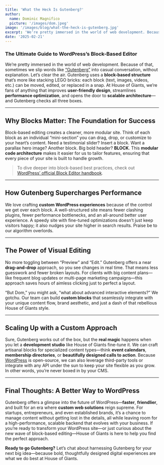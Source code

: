 ```yaml
---
title: 'What the Heck Is Gutenberg?'
author:
  name: Dominic Magnifico
  picture: '/images/dom.jpeg'
image: '/images/blog/what-the-heck-is-gutenberg.jpg'
excerpt: 'We’re pretty immersed in the world of web development. Because of that, sometimes we slip words like [“Gutenberg”](https://wordpress.org/documentation/article/wordpress-editor/) into casual conversation, without explanation. Let’s clear the air. Gutenberg uses a **block-based structure** that’s more like stacking LEGO bricks: each block (text, images, videos, etc.) can be moved, edited, or replaced in a snap. At House of Giants, we’re fans of anything that improves **user-friendly design**, streamlines **performance optimization**, and opens the door to **scalable architecture**—and Gutenberg checks all three boxes.'
date: '2025-02-21'
---
```


### The Ultimate Guide to WordPress’s Block-Based Editor

We’re pretty immersed in the world of web development. Because of that, sometimes we slip words like [“Gutenberg”](https://wordpress.org/documentation/article/wordpress-editor/) into casual conversation, without explanation. Let’s clear the air. Gutenberg uses a **block-based structure** that’s more like stacking LEGO bricks: each block (text, images, videos, etc.) can be moved, edited, or replaced in a snap. At House of Giants, we’re fans of anything that improves **user-friendly design**, streamlines **performance optimization**, and opens the door to **scalable architecture**—and Gutenberg checks all three boxes.

---

## Why Blocks Matter: The Foundation for Success

Block-based editing creates a cleaner, more modular site. Think of each block as an individual “mini-section” you can drag, drop, or customize to your heart’s content. Need a testimonial slider? Insert a block. Want a parallax hero image? Another block. Big bold header? **BLOCK**. This **modular code architecture** makes it easier for us to tailor features, ensuring that every piece of your site is built to handle growth.

> To dive deeper into block-based best practices, check out [WordPress’ official Block Editor handbook](https://developer.wordpress.org/block-editor/).

---

## How Gutenberg Supercharges Performance

We love crafting **custom WordPress experiences** because of the control we get over each block. A well-structured site means fewer clashing plugins, fewer performance bottlenecks, and an all-around better user experience. A speedy site with fine-tuned optimizations doesn’t just keep visitors happy; it also nudges your site higher in search results. Praise be to our algorithm overlords.

---

## The Power of Visual Editing

No more toggling between “Preview” and “Edit.” Gutenberg offers a near **drag-and-drop** approach, so you see changes in real time. That means less guesswork and fewer broken layouts. For clients with big content plans—like frequent blog updates or multi-page marketing campaigns—this approach saves hours of aimless clicking just to perfect a layout.

“But Dom,” you might ask, “what about advanced interactive elements?” We gotchu. Our team can build **custom blocks** that seamlessly integrate with your unique content flow, brand aesthetic, and just a dash of that rebellious House of Giants style.

---

## Scaling Up with a Custom Approach

Sure, Gutenberg works out of the box, but the **real magic** happens when you let a **development studio** like House of Giants fine-tune it. We can craft artisanal blocks for specialized content types—think **event calendars**, **membership directories**, or **beautifully designed calls to action**. Because [WordPress](https://wordpress.org/) is open-source, we can also leverage third-party tools or integrate with any API under the sun to keep your site flexible as you grow. In other words, you’re never boxed in by your CMS.

---

## Final Thoughts: A Better Way to WordPress

Gutenberg offers a glimpse into the future of WordPress—**faster**, **friendlier**, and built for an era where **custom web solutions** reign supreme. For startups, entrepreneurs, and even established brands, it’s a chance to manage content without getting lost in the details, all while leaving room for a high-performance, scalable backend that evolves with your business. If you’re ready to transform your WordPress site—or just curious about the new wave of block-based editing—House of Giants is here to help you find the perfect approach.

**Ready to go Gutenberg?** Let’s chat about harnessing Gutenberg for your next big idea—because bold, thoughtfully designed digital experiences are what we do best at House of Giants.
